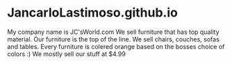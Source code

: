 # JancarloLastimoso.github.io
My company name is JC'sWorld.com We sell furniture that has top quality material. Our furniture is the top of the line. We sell chairs, couches, sofas and tables. Every furniture is colered orange based on the bosses choice of colors :) We mostly sell our stuff at $4.99
